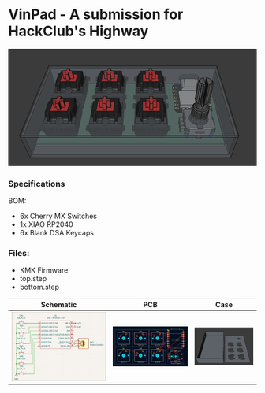 # VinPad - A submission for HackClub's Highway
![image](https://github.com/vindognz/vinpad/blob/56901d8dbd5b84cc780db51fae7a4b5a1379ade8/final.png)

### Specifications

BOM: 
- 6x Cherry MX Switches
- 1x XIAO RP2040
- 6x Blank DSA Keycaps

### Files:
- KMK Firmware
- top.step
- bottom.step

Schematic            |  PCB         |   Case
:-------------------------:|:-------------------------:|:-------------------------:|
![image](https://github.com/vindognz/vinpad/blob/33520f64c1eac58b32a8b16e1a8b2b23eca68f45/schem.png)    |  ![image](https://github.com/vindognz/vinpad/blob/33520f64c1eac58b32a8b16e1a8b2b23eca68f45/pcb.png)  | ![image](https://github.com/vindognz/vinpad/blob/56901d8dbd5b84cc780db51fae7a4b5a1379ade8/case.png)
